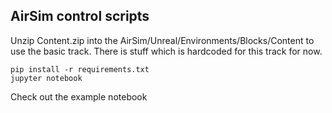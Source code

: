 ## AirSim control scripts

Unzip Content.zip into the AirSim/Unreal/Environments/Blocks/Content to use the basic track. There is stuff which is hardcoded for this track for now.

~~~~
pip install -r requirements.txt
jupyter notebook
~~~~

Check out the example notebook

